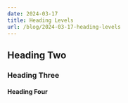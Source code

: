 ```yaml
---
date: 2024-03-17
title: Heading Levels
url: /blog/2024-03-17-heading-levels
---
```


## Heading Two

### Heading Three

#### Heading Four

